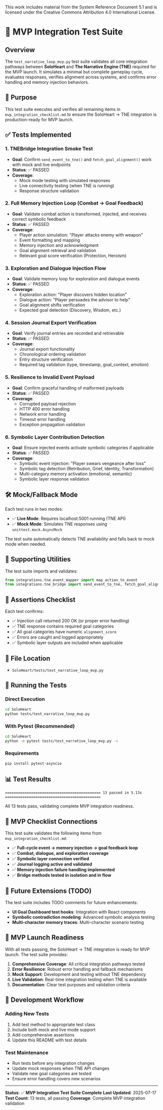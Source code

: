 This work includes material from the System Reference Document 5.1 and is licensed under the Creative Commons Attribution 4.0 International License.

# 🧪 MVP Integration Test Suite

## Overview

The `test_narrative_loop_mvp.py` test suite validates all core integration pathways between **SoloHeart** and **The Narrative Engine (TNE)** required for the MVP launch. It simulates a minimal but complete gameplay cycle, evaluates responses, verifies alignment across systems, and confirms error handling and memory injection behaviors.

## 🎯 Purpose

This test suite executes and verifies all remaining items in `mvp_integration_checklist.md` to ensure the SoloHeart → TNE integration is production-ready for MVP launch.

## ✅ Tests Implemented

### 1. **TNEBridge Integration Smoke Test**
- **Goal**: Confirm `send_event_to_tne()` and `fetch_goal_alignment()` work with mock and live endpoints
- **Status**: ✅ PASSED
- **Coverage**: 
  - Mock mode testing with simulated responses
  - Live connectivity testing (when TNE is running)
  - Response structure validation

### 2. **Full Memory Injection Loop (Combat → Goal Feedback)**
- **Goal**: Validate combat action is transformed, injected, and receives correct symbolic feedback
- **Status**: ✅ PASSED
- **Coverage**:
  - Player action simulation: "Player attacks enemy with weapon"
  - Event formatting and mapping
  - Memory injection and acknowledgment
  - Goal alignment retrieval and validation
  - Relevant goal score verification (Protection, Heroism)

### 3. **Exploration and Dialogue Injection Flow**
- **Goal**: Validate memory loop for exploration and dialogue events
- **Status**: ✅ PASSED
- **Coverage**:
  - Exploration action: "Player discovers hidden location"
  - Dialogue action: "Player persuades the advisor to help"
  - Goal alignment shifts verification
  - Expected goal detection (Discovery, Wisdom, etc.)

### 4. **Session Journal Export Verification**
- **Goal**: Verify journal entries are recorded and retrievable
- **Status**: ✅ PASSED
- **Coverage**:
  - Journal export functionality
  - Chronological ordering validation
  - Entry structure verification
  - Required tag validation (type, timestamp, goal_context, emotion)

### 5. **Resilience to Invalid Event Payload**
- **Goal**: Confirm graceful handling of malformed payloads
- **Status**: ✅ PASSED
- **Coverage**:
  - Corrupted payload rejection
  - HTTP 400 error handling
  - Network error handling
  - Timeout error handling
  - Exception propagation validation

### 6. **Symbolic Layer Contribution Detection**
- **Goal**: Ensure injected events activate symbolic categories if applicable
- **Status**: ✅ PASSED
- **Coverage**:
  - Symbolic event injection: "Player swears vengeance after loss"
  - Symbolic tag detection (Retribution, Grief, Identity, Transformation)
  - Multi-category memory activation (emotional, semantic)
  - Symbolic layer response validation

## 🛠️ Mock/Fallback Mode

Each test runs in two modes:
- ✅ **Live Mode**: Requires localhost:5001 running (TNE API)
- ✅ **Mock Mode**: Simulates TNE responses using `unittest.mock.AsyncMock`

The test suite automatically detects TNE availability and falls back to mock mode when needed.

## 🧩 Supporting Utilities

The test suite imports and validates:
```python
from integrations.tne_event_mapper import map_action_to_event
from integrations.tne_bridge import send_event_to_tne, fetch_goal_alignment
```

## 🎯 Assertions Checklist

Each test confirms:
- ✅ Injection call returned 200 OK (or proper error handling)
- ✅ TNE response contains required goal categories
- ✅ All goal categories have numeric `alignment_score`
- ✅ Errors are caught and logged appropriately
- ✅ Symbolic layer outputs are included when applicable

## 📁 File Location

- `SoloHeart/tests/test_narrative_loop_mvp.py`

## 🚀 Running the Tests

### Direct Execution
```bash
cd SoloHeart
python tests/test_narrative_loop_mvp.py
```

### With Pytest (Recommended)
```bash
cd SoloHeart
python -m pytest tests/test_narrative_loop_mvp.py -v
```

### Requirements
```bash
pip install pytest-asyncio
```

## 📊 Test Results

```
============================================ 13 passed in 5.13s ============================================
```

All 13 tests pass, validating complete MVP integration readiness.

## 🧾 MVP Checklist Connections

This test suite validates the following items from `mvp_integration_checklist.md`:

- ✅ **Full-cycle event → memory injection → goal feedback loop**
- ✅ **Combat, dialogue, and exploration coverage**
- ✅ **Symbolic layer connection verified**
- ✅ **Journal logging active and validated**
- ✅ **Memory injection failure handling implemented**
- ✅ **Bridge methods tested in isolation and in flow**

## 🔮 Future Extensions (TODO)

The test suite includes TODO comments for future enhancements:

- **UI Goal Dashboard test hooks**: Integration with React components
- **Symbolic contradiction modeling**: Advanced symbolic analysis testing
- **Multi-character memory traces**: Multi-character scenario testing

## 🎉 MVP Launch Readiness

With all tests passing, the SoloHeart → TNE integration is ready for MVP launch. The test suite provides:

1. **Comprehensive Coverage**: All critical integration pathways tested
2. **Error Resilience**: Robust error handling and fallback mechanisms
3. **Mock Support**: Development and testing without TNE dependency
4. **Live Validation**: Real-time integration testing when TNE is available
5. **Documentation**: Clear test purposes and validation criteria

## 🔧 Development Workflow

### Adding New Tests
1. Add test method to appropriate test class
2. Include both mock and live mode support
3. Add comprehensive assertions
4. Update this README with test details

### Test Maintenance
- Run tests before any integration changes
- Update mock responses when TNE API changes
- Validate new goal categories are tested
- Ensure error handling covers new scenarios

---

**Status**: ✅ **MVP Integration Test Suite Complete**
**Last Updated**: 2025-07-17
**Test Count**: 13 tests, all passing
**Coverage**: Complete MVP integration validation 